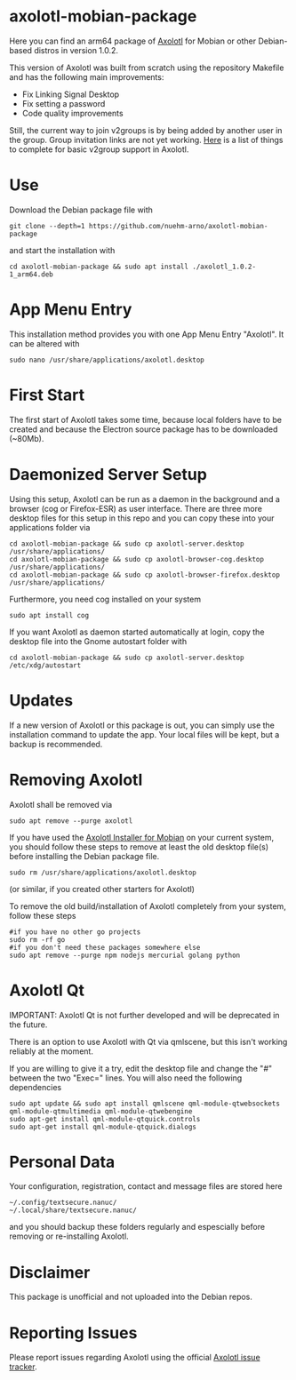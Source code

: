 # axolotl-mobian-package
Here you can find an arm64 package of [Axolotl](https://github.com/nanu-c/axolotl) for Mobian or other Debian-based distros in version 1.0.2.

This version of Axolotl was built from scratch using the repository Makefile and has the following main improvements:

- Fix Linking Signal Desktop
- Fix setting a password
- Code quality improvements

Still, the current way to join v2groups is by being added by another user in the group. Group invitation links are not yet working. [Here](https://github.com/nanu-c/axolotl/pull/460) is a list of things to complete for basic v2group support in Axolotl.

# Use
Download the Debian package file with
```
git clone --depth=1 https://github.com/nuehm-arno/axolotl-mobian-package
```
and start the installation with
```
cd axolotl-mobian-package && sudo apt install ./axolotl_1.0.2-1_arm64.deb
```

# App Menu Entry
This installation method provides you with one App Menu Entry "Axolotl". It can be altered with
```
sudo nano /usr/share/applications/axolotl.desktop
```

# First Start
The first start of Axolotl takes some time, because local folders have to be created and because the Electron source package has to be downloaded (~80Mb).

# Daemonized Server Setup
Using this setup, Axolotl can be run as a daemon in the background and a browser (cog or Firefox-ESR) as user interface.
There are three more desktop files for this setup in this repo and you can copy these into your applications folder via
```
cd axolotl-mobian-package && sudo cp axolotl-server.desktop /usr/share/applications/
cd axolotl-mobian-package && sudo cp axolotl-browser-cog.desktop /usr/share/applications/
cd axolotl-mobian-package && sudo cp axolotl-browser-firefox.desktop /usr/share/applications/
```
Furthermore, you need cog installed on your system
```
sudo apt install cog
```

If you want Axolotl as daemon started automatically at login, copy the desktop file into the Gnome autostart folder with
```
cd axolotl-mobian-package && sudo cp axolotl-server.desktop /etc/xdg/autostart
```

# Updates
If a new version of Axolotl or this package is out, you can simply use the installation command to update the app. Your local files will be kept, but a backup is recommended.


# Removing Axolotl
Axolotl shall be removed via
```
sudo apt remove --purge axolotl
```

If you have used the [Axolotl Installer for Mobian](https://github.com/nuehm-arno/axolotl-mobian-installer) on your current system, you should follow these steps to remove at least the old desktop file(s) before installing the Debian package file.
```
sudo rm /usr/share/applications/axolotl.desktop
```
(or similar, if you created other starters for Axolotl)

To remove the old build/installation of Axolotl completely from your system, follow these steps
```
#if you have no other go projects
sudo rm -rf go
#if you don't need these packages somewhere else
sudo apt remove --purge npm nodejs mercurial golang python
```

# Axolotl Qt
IMPORTANT: Axolotl Qt is not further developed and will be deprecated in the future.

There is an option to use Axolotl with Qt via qmlscene, but this isn't working reliably at the moment.

If you are willing to give it a try, edit the desktop file and change the "#" between the two "Exec=" lines. You will also need the following dependencies
```
sudo apt update && sudo apt install qmlscene qml-module-qtwebsockets qml-module-qtmultimedia qml-module-qtwebengine
sudo apt-get install qml-module-qtquick.controls
sudo apt-get install qml-module-qtquick.dialogs
```

# Personal Data
Your configuration, registration, contact and message files are stored here
```
~/.config/textsecure.nanuc/
~/.local/share/textsecure.nanuc/
```
and you should backup these folders regularly and espescially before removing or re-installing Axolotl.


# Disclaimer
This package is unofficial and not uploaded into the Debian repos.


# Reporting Issues
Please report issues regarding Axolotl using the official [Axolotl issue tracker](https://github.com/nanu-c/axolotl/issues).
